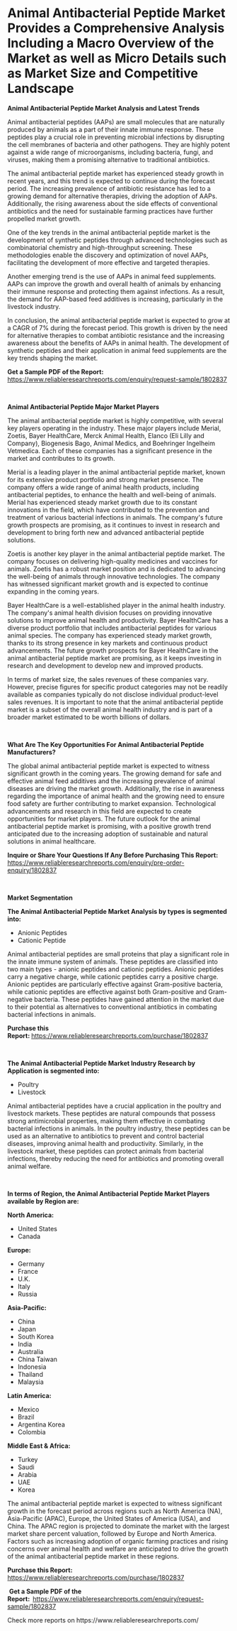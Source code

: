 <p><h1>Animal Antibacterial Peptide Market Provides a Comprehensive Analysis Including a Macro Overview of the Market as well as Micro Details such as Market Size and Competitive Landscape</h1></p><p><strong>Animal Antibacterial Peptide Market Analysis and Latest Trends</strong></p>
<p><p>Animal antibacterial peptides (AAPs) are small molecules that are naturally produced by animals as a part of their innate immune response. These peptides play a crucial role in preventing microbial infections by disrupting the cell membranes of bacteria and other pathogens. They are highly potent against a wide range of microorganisms, including bacteria, fungi, and viruses, making them a promising alternative to traditional antibiotics.</p><p>The animal antibacterial peptide market has experienced steady growth in recent years, and this trend is expected to continue during the forecast period. The increasing prevalence of antibiotic resistance has led to a growing demand for alternative therapies, driving the adoption of AAPs. Additionally, the rising awareness about the side effects of conventional antibiotics and the need for sustainable farming practices have further propelled market growth.</p><p>One of the key trends in the animal antibacterial peptide market is the development of synthetic peptides through advanced technologies such as combinatorial chemistry and high-throughput screening. These methodologies enable the discovery and optimization of novel AAPs, facilitating the development of more effective and targeted therapies.</p><p>Another emerging trend is the use of AAPs in animal feed supplements. AAPs can improve the growth and overall health of animals by enhancing their immune response and protecting them against infections. As a result, the demand for AAP-based feed additives is increasing, particularly in the livestock industry.</p><p>In conclusion, the animal antibacterial peptide market is expected to grow at a CAGR of 7% during the forecast period. This growth is driven by the need for alternative therapies to combat antibiotic resistance and the increasing awareness about the benefits of AAPs in animal health. The development of synthetic peptides and their application in animal feed supplements are the key trends shaping the market.</p></p>
<p><strong>Get a Sample PDF of the Report:&nbsp;</strong> <a href="https://www.reliableresearchreports.com/enquiry/request-sample/1802837">https://www.reliableresearchreports.com/enquiry/request-sample/1802837</a></p>
<p>&nbsp;</p>
<p><strong>Animal Antibacterial Peptide Major Market Players</strong></p>
<p><p>The animal antibacterial peptide market is highly competitive, with several key players operating in the industry. These major players include Merial, Zoetis, Bayer HealthCare, Merck Animal Health, Elanco (Eli Lilly and Company), Biogenesis Bago, Animal Medics, and Boehringer Ingelheim Vetmedica. Each of these companies has a significant presence in the market and contributes to its growth.</p><p>Merial is a leading player in the animal antibacterial peptide market, known for its extensive product portfolio and strong market presence. The company offers a wide range of animal health products, including antibacterial peptides, to enhance the health and well-being of animals. Merial has experienced steady market growth due to its constant innovations in the field, which have contributed to the prevention and treatment of various bacterial infections in animals. The company's future growth prospects are promising, as it continues to invest in research and development to bring forth new and advanced antibacterial peptide solutions.</p><p>Zoetis is another key player in the animal antibacterial peptide market. The company focuses on delivering high-quality medicines and vaccines for animals. Zoetis has a robust market position and is dedicated to advancing the well-being of animals through innovative technologies. The company has witnessed significant market growth and is expected to continue expanding in the coming years.</p><p>Bayer HealthCare is a well-established player in the animal health industry. The company's animal health division focuses on providing innovative solutions to improve animal health and productivity. Bayer HealthCare has a diverse product portfolio that includes antibacterial peptides for various animal species. The company has experienced steady market growth, thanks to its strong presence in key markets and continuous product advancements. The future growth prospects for Bayer HealthCare in the animal antibacterial peptide market are promising, as it keeps investing in research and development to develop new and improved products.</p><p>In terms of market size, the sales revenues of these companies vary. However, precise figures for specific product categories may not be readily available as companies typically do not disclose individual product-level sales revenues. It is important to note that the animal antibacterial peptide market is a subset of the overall animal health industry and is part of a broader market estimated to be worth billions of dollars.</p></p>
<p>&nbsp;</p>
<p><strong>What Are The Key Opportunities For Animal Antibacterial Peptide Manufacturers?</strong></p>
<p><p>The global animal antibacterial peptide market is expected to witness significant growth in the coming years. The growing demand for safe and effective animal feed additives and the increasing prevalence of animal diseases are driving the market growth. Additionally, the rise in awareness regarding the importance of animal health and the growing need to ensure food safety are further contributing to market expansion. Technological advancements and research in this field are expected to create opportunities for market players. The future outlook for the animal antibacterial peptide market is promising, with a positive growth trend anticipated due to the increasing adoption of sustainable and natural solutions in animal healthcare.</p></p>
<p><strong>Inquire or Share Your Questions If Any Before Purchasing This Report:</strong> <a href="https://www.reliableresearchreports.com/enquiry/pre-order-enquiry/1802837">https://www.reliableresearchreports.com/enquiry/pre-order-enquiry/1802837</a></p>
<p>&nbsp;</p>
<p><strong>Market Segmentation</strong></p>
<p><strong>The Animal Antibacterial Peptide Market Analysis by types is segmented into:</strong></p>
<p><ul><li>Anionic Peptides</li><li>Cationic Peptide</li></ul></p>
<p><p>Animal antibacterial peptides are small proteins that play a significant role in the innate immune system of animals. These peptides are classified into two main types - anionic peptides and cationic peptides. Anionic peptides carry a negative charge, while cationic peptides carry a positive charge. Anionic peptides are particularly effective against Gram-positive bacteria, while cationic peptides are effective against both Gram-positive and Gram-negative bacteria. These peptides have gained attention in the market due to their potential as alternatives to conventional antibiotics in combating bacterial infections in animals.</p></p>
<p><strong>Purchase this Report:&nbsp;</strong><a href="https://www.reliableresearchreports.com/purchase/1802837">https://www.reliableresearchreports.com/purchase/1802837</a></p>
<p>&nbsp;</p>
<p><strong>The Animal Antibacterial Peptide Market Industry Research by Application is segmented into:</strong></p>
<p><ul><li>Poultry</li><li>Livestock</li></ul></p>
<p><p>Animal antibacterial peptides have a crucial application in the poultry and livestock markets. These peptides are natural compounds that possess strong antimicrobial properties, making them effective in combating bacterial infections in animals. In the poultry industry, these peptides can be used as an alternative to antibiotics to prevent and control bacterial diseases, improving animal health and productivity. Similarly, in the livestock market, these peptides can protect animals from bacterial infections, thereby reducing the need for antibiotics and promoting overall animal welfare.</p></p>
<p>&nbsp;</p>
<p><strong>In terms of Region, the Animal Antibacterial Peptide Market Players available by Region are:</strong></p>
<p>
    <p> <strong> North America: </strong>
        <ul>
            <li>United States</li>
            <li>Canada</li>
        </ul>
        </p> 
    <p> <strong> Europe: </strong>
        <ul>
            <li>Germany</li>
            <li>France</li>
            <li>U.K.</li>
            <li>Italy</li>
            <li>Russia</li>
        </ul>
        </p> 
    <p> <strong> Asia-Pacific: </strong>
        <ul>
            <li>China</li>
            <li>Japan</li>
            <li>South Korea</li>
            <li>India</li>
            <li>Australia</li>
            <li>China Taiwan</li>
            <li>Indonesia</li>
            <li>Thailand</li>
            <li>Malaysia</li>
        </ul>
        </p> 
    <p> <strong> Latin America: </strong>
        <ul>
            <li>Mexico</li>
            <li>Brazil</li>
            <li>Argentina Korea</li>
            <li>Colombia</li>
        </ul>
        </p> 
    <p> <strong> Middle East & Africa: </strong>
        <ul>
            <li>Turkey</li>
            <li>Saudi</li>
            <li>Arabia</li>
            <li>UAE</li>
            <li>Korea</li>
        </ul>
    </p>
    </p>
<p><p>The animal antibacterial peptide market is expected to witness significant growth in the forecast period across regions such as North America (NA), Asia-Pacific (APAC), Europe, the United States of America (USA), and China. The APAC region is projected to dominate the market with the largest market share percent valuation, followed by Europe and North America. Factors such as increasing adoption of organic farming practices and rising concerns over animal health and welfare are anticipated to drive the growth of the animal antibacterial peptide market in these regions.</p></p>
<p><strong>Purchase this Report: </strong><a href="https://www.reliableresearchreports.com/purchase/1802837">https://www.reliableresearchreports.com/purchase/1802837</a></p>
<p>&nbsp;<strong>Get a Sample PDF of the Report:&nbsp;&nbsp;</strong><a href="https://www.reliableresearchreports.com/enquiry/request-sample/1802837">https://www.reliableresearchreports.com/enquiry/request-sample/1802837</a></p>
<p><strong></strong></p>
<p>Check more reports on https://www.reliableresearchreports.com/</p>